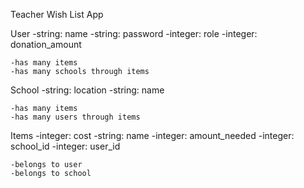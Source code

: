 Teacher Wish List App

User
    -string: name
    -string: password
    -integer: role
    -integer: donation_amount

    -has many items 
    -has many schools through items 

School
    -string: location
    -string: name 

    -has many items
    -has many users through items 


Items 
    -integer: cost
    -string: name 
    -integer: amount_needed
    -integer: school_id
    -integer: user_id

    -belongs to user
    -belongs to school


